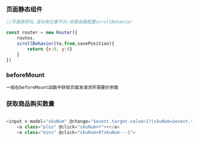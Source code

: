 ### 页面静态组件

```js
//页面跳转后,滚动条位置不对.给路由器配置scrollBehavior

const router = new Router({
    routes,
    scrollBehavior(to,from,savePosition){
        return {x:0, y:0}
    }
})
```



### beforeMount

```js
一般在beforeMount函数中获取页面发请求所需要的参数
```



### 获取商品购买数量

```js

<input v-model="skuNum" @change="$event.target.value>1?(skuNum=$event.target.value):skuNum=1">
    <a class="plus" @click="skuNum++">+</a>
	<a class="mins" @click="skuNum>0?skuNum--:1">
```













































































































